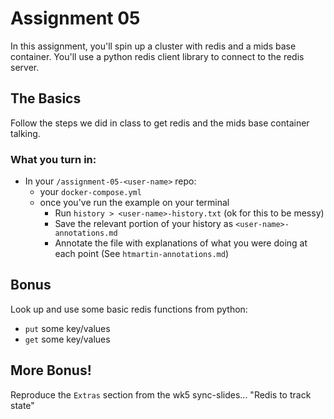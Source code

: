 
# Assignment 05

In this assignment, you'll spin up a cluster with redis and a mids base
container.  You'll use a python redis client library to connect to the redis
server.


## The Basics

Follow the steps we did in class to get redis and the mids base container talking.

### What you turn in:
- In your `/assignment-05-<user-name>` repo:
	* your `docker-compose.yml` 
	* once you've run the example on your terminal
	  * Run `history > <user-name>-history.txt` (ok for this to be messy)
	  * Save the relevant portion of your history as `<user-name>-annotations.md`
	  * Annotate the file with explanations of what you were doing at each point (See `htmartin-annotations.md`)

## Bonus

Look up and use some basic redis functions from python:

- `put` some key/values
- `get` some key/values

## More Bonus!

Reproduce the `Extras` section from the wk5 sync-slides... "Redis to track state"

